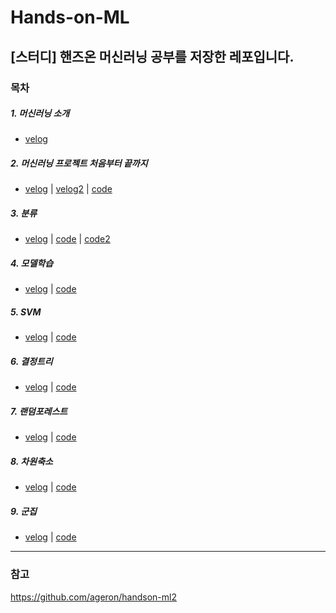 # Hands-on-ML
[스터디] 핸즈온 머신러닝 공부를 저장한 레포입니다.
-----------------------
### 목차
##### 1. 머신러닝 소개 
- [velog](https://velog.io/@jeongminii/01.-%EB%A8%B8%EC%8B%A0%EB%9F%AC%EB%8B%9D-%EC%86%8C%EA%B0%9C) 
   
##### 2. 머신러닝 프로젝트 처음부터 끝까지        
- [velog]() | [velog2]() | [code](https://github.com/jeongmin1016/Hands-on-ML/blob/main/code/chap2_ML.ipynb)    

##### 3. 분류  
- [velog]() | [code](https://github.com/jeongmin1016/Hands-on-ML/blob/main/code/chap3_classification.ipynb) | [code2](https://github.com/jeongmin1016/Hands-on-ML/blob/main/code/chap3_prac.ipynb)
##### 4. 모델학습
- [velog]() | [code](https://github.com/jeongmin1016/Hands-on-ML/blob/main/code/chap4_Modeling.ipynb)
##### 5. SVM
- [velog]() | [code](https://github.com/jeongmin1016/Hands-on-ML/blob/main/code/chap5_SVM.ipynb)
##### 6. 결정트리
- [velog]() | [code](https://github.com/jeongmin1016/Hands-on-ML/blob/main/code/chap6_Decision_Tree.ipynb)
##### 7. 랜덤포레스트
- [velog]() | [code]()
##### 8. 차원축소
- [velog]() | [code]()
##### 9. 군집
- [velog]() | [code]()



-----------------------
### 참고
https://github.com/ageron/handson-ml2

